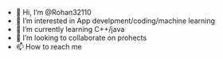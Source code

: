 - 👋 Hi, I’m @Rohan32110
- 👀 I’m interested in App develpment/coding/machine learning
- 🌱 I’m currently learning C++/java
- 💞️ I’m looking to collaborate on prohects 
- 📫 How to reach me

<!---
Rohan32110/Rohan32110 is a ✨ special ✨ repository because its `README.md` (this file) appears on your GitHub profile.
You can click the Preview link to take a look at your changes.
--->
